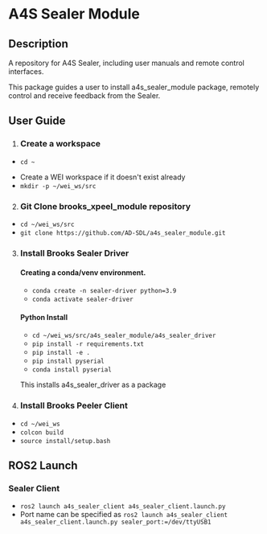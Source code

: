 # A4S Sealer Module


## Description
A repository for A4S Sealer, including user manuals and remote control interfaces.

This package guides a user to install a4s_sealer_module package, remotely control and receive feedback from the Sealer.

## User Guide
1. ### Create a workspace
- `cd ~`
<!-- - `source /opt/ros/foxy/setup.bash` -->
- Create a WEI workspace if it doesn't exist already
- `mkdir -p ~/wei_ws/src`

2. ### Git Clone brooks_xpeel_module repository
- `cd ~/wei_ws/src`
- `git clone https://github.com/AD-SDL/a4s_sealer_module.git`

3. ### Install Brooks Sealer Driver
    #### Creating a conda/venv environment.
    - `conda create -n sealer-driver python=3.9`
    - `conda activate sealer-driver`

    #### Python Install 
    - `cd ~/wei_ws/src/a4s_sealer_module/a4s_sealer_driver`
    - `pip install -r requirements.txt`
    - `pip install -e .`
    - `pip install pyserial`
    - `conda install pyserial`

    This installs a4s_sealer_driver as a package
4. ### Install Brooks Peeler Client
- `cd ~/wei_ws`
- `colcon build`
- `source install/setup.bash`

## ROS2 Launch

### Sealer Client
 - `ros2 launch a4s_sealer_client a4s_sealer_client.launch.py`
 - Port name can be specified as `ros2 launch a4s_sealer_client a4s_sealer_client.launch.py sealer_port:=/dev/ttyUSB1`
<p>&nbsp;</p>


		
